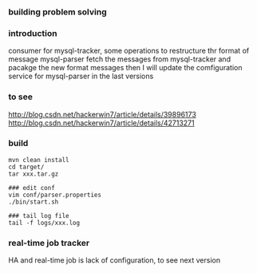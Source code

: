 ### building problem solving

### introduction
consumer for mysql-tracker, some operations to restructure thr format of message
mysql-parser fetch the messages from mysql-tracker and pacakge the new format messages
then I will update the comfiguration service for mysql-parser in the last versions
### to see
http://blog.csdn.net/hackerwin7/article/details/39896173
http://blog.csdn.net/hackerwin7/article/details/42713271
### build
```
mvn clean install
cd target/
tar xxx.tar.gz

### edit conf
vim conf/parser.properties
./bin/start.sh

### tail log file
tail -f logs/xxx.log
```
### real-time job tracker
HA and real-time job is lack of configuration, to see next version

